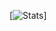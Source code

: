 [![Stats](https://github-readme-stats.vercel.app/api?username=oganesson897&show_icons=true&theme=onedark)]
